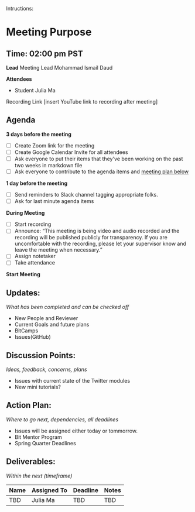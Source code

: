Intructions:

# Meeting Purpose
## Time: 02:00 pm PST

**Lead**
Meeting Lead Mohammad Ismail Daud 

**Attendees**
* Student Julia Ma 

Recording Link
[insert YouTube link to recording after meeting]

## Agenda
**3 days before the meeting**
- [ ] Create Zoom link for the meeting
- [ ] Create Google Calendar Invite for all attendees
- [ ] Ask everyone to put their items that they've been working on the past two weeks in markdown file
- [ ] Ask everyone to contribute to the agenda items and [meeting plan below](https://github.com/shreyagupta98/people/blob/master/meeting_template.md#updates)

**1 day before the meeting**
- [ ] Send reminders to Slack channel tagging appropriate folks. 
- [ ] Ask for last minute agenda items

**During Meeting**
- [ ] Start recording
- [ ] Announce:
“This meeting is being video and audio recorded and the recording will be published publicly for transparency. If you are uncomfortable with the recording, please let your supervisor know and leave the meeting when necessary.”
- [ ] Assign notetaker
- [ ] Take attendance

**Start Meeting**

## Updates:
*What has been completed and can be checked off*
* New People and Reviewer
* Current Goals and future plans
* BitCamps
* Issues(GitHub)

## Discussion Points:
*Ideas, feedback, concerns, plans*
* Issues with current state of the Twitter modules
* New mini tutorials?

## Action Plan:
*Where to go next, dependencies, all deadlines*
* Issues will be assigned either today or tommorrow.
* Bit Mentor Program
* Spring Quarter Deadlines

## Deliverables:
*Within the next (timeframe)*

Name  | Assigned To | Deadline | Notes
------|-------------|----------|------
TBD | Julia Ma | TBD | TBD
